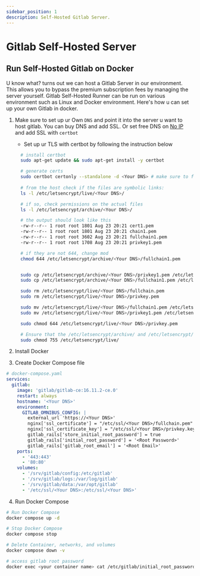 ```yaml
---
sidebar_position: 1
description: Self-Hosted Gitlab Server.
---
```


# Gitlab Self-Hosted Server

## Run Self-Hosted Gitlab on Docker

U know what? turns out we can host a Gitlab Server in our environment. This allows you to bypass the premium subscription fees by managing the server yourself. Gitlab Self-Hosted Runner can be run on various environment such as Linux and Docker environment. Here's how u can set up your own Gitlab in docker.

1. Make sure to set up ur Own `DNS` and point it into the server u want to host gitlab. You can buy DNS and add SSL. Or set free DNS on [No IP](https://noip.com) and add SSL with `certbot`
 
    - Set up ur TLS with certbot by following the instruction below
    ```bash
      # install certbot
      sudo apt-get update && sudo apt-get install -y certbot

      # generate certs
      sudo certbot certonly --standalone -d <Your DNS> # make sure to free ur 80 port
      
      # from the host check if the files are symbolic links:
      ls -l /etc/letsencrypt/live/<Your DNS>/

      # if so, check permissions on the actual files
      ls -l /etc/letsencrypt/archive/<Your DNS>/

      # the output should look like this
      -rw-r--r-- 1 root root 1801 Aug 23 20:21 cert1.pem
      -rw-r--r-- 1 root root 1801 Aug 23 20:21 chain1.pem
      -rw-r--r-- 1 root root 3602 Aug 23 20:21 fullchain1.pem
      -rw-r--r-- 1 root root 1708 Aug 23 20:21 privkey1.pem

      # if they are not 644, change mod
      chmod 644 /etc/letsencrypt/archive/<Your DNS>/fullchain1.pem


      sudo cp /etc/letsencrypt/archive/<Your DNS>/privkey1.pem /etc/letsencrypt/live/<Your DNS>/privkey1.pem
      sudo cp /etc/letsencrypt/archive/<Your DNS>/fullchain1.pem /etc/letsencrypt/live/<Your DNS>/fullchain1.pem

      sudo rm /etc/letsencrypt/live/<Your DNS>/fullchain.pem
      sudo rm /etc/letsencrypt/live/<Your DNS>/privkey.pem

      sudo mv /etc/letsencrypt/live/<Your DNS>/fullchain1.pem /etc/letsencrypt/live/<Your DNS>/fullchain.pem
      sudo mv /etc/letsencrypt/live/<Your DNS>/privkey1.pem /etc/letsencrypt/live/<Your DNS>/privkey.pem

      sudo chmod 644 /etc/letsencrypt/live/<Your DNS>/privkey.pem

      # Ensure that the /etc/letsencrypt/archive/ and /etc/letsencrypt/live/ directories are readable:
      sudo chmod 755 /etc/letsencrypt/live/
    ```

2. Install Docker

3. Create Docker Compose file
```yaml
# docker-compose.yaml
services:
  gitlab:
    image: 'gitlab/gitlab-ce:16.11.2-ce.0'
    restart: always
    hostname: '<Your DNS>'
    environment:
      GITLAB_OMNIBUS_CONFIG: |
        external_url 'https://<Your DNS>'
        nginx['ssl_certificate'] = "/etc/ssl/<Your DNS>/fullchain.pem"
        nginx['ssl_certificate_key'] = "/etc/ssl/<Your DNS>/privkey.key"
        gitlab_rails['store_initial_root_password'] = true
        gitlab_rails['initial_root_password'] = '<Root Password>'
        gitlab_rails['gitlab_root_email'] = '<Root Email>'
    ports:
      - '443:443'
      - '80:80'
    volumes:
      - '/srv/gitlab/config:/etc/gitlab'
      - '/srv/gitlab/logs:/var/log/gitlab'
      - '/srv/gitlab/data:/var/opt/gitlab'
      - '/etc/ssl/<Your DNS>:/etc/ssl/<Your DNS>'
```

4. Run Docker Compose
```bash
# Run Docker Compose
docker compose up -d

# Stop Docker Compose
docker compose stop

# Delete Container, networks, and volumes
docker compose down -v

# access gitlab root password
docker exec <your container name> cat /etc/gitlab/initial_root_password 
```

